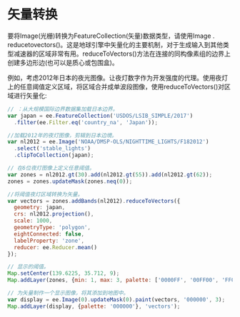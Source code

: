 # 矢量转换

要将Image(光栅)转换为FeatureCollection(矢量)数据类型，请使用Image . reducetovectors()。这是地球引擎中矢量化的主要机制，对于生成输入到其他类型减速器的区域非常有用。reduceToVectors()方法在连接的同构像素组的边界上创建多边形边(也可以是质心或包围盒)。

例如，考虑2012年日本的夜光图像。让夜灯数字作为开发强度的代理。使用夜灯上的任意阈值定义区域，将区域合并成单波段图像，使用reduceToVectors()对区域进行矢量化:

```javascript
// ：从大规模国际边界数据集加载日本边界。
var japan = ee.FeatureCollection('USDOS/LSIB_SIMPLE/2017')
  .filter(ee.Filter.eq('country_na', 'Japan'));

//加载2012年的夜灯图像，剪辑到日本边境。
var nl2012 = ee.Image('NOAA/DMSP-OLS/NIGHTTIME_LIGHTS/F182012')
  .select('stable_lights')
  .clipToCollection(japan);

// 在6位夜灯图像上定义任意阈值。
var zones = nl2012.gt(30).add(nl2012.gt(55)).add(nl2012.gt(62));
zones = zones.updateMask(zones.neq(0));

//将阈值夜灯区域转换为矢量。
var vectors = zones.addBands(nl2012).reduceToVectors({
  geometry: japan,
  crs: nl2012.projection(),
  scale: 1000,
  geometryType: 'polygon',
  eightConnected: false,
  labelProperty: 'zone',
  reducer: ee.Reducer.mean()
});

// 显示的阈值。
Map.setCenter(139.6225, 35.712, 9);
Map.addLayer(zones, {min: 1, max: 3, palette: ['0000FF', '00FF00', 'FF0000']}, 'raster');

// 为矢量制作一个显示图像，将其添加到地图中。
var display = ee.Image(0).updateMask(0).paint(vectors, '000000', 3);
Map.addLayer(display, {palette: '000000'}, 'vectors');
```

